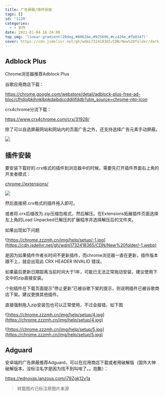```yaml
---
title: 广告屏蔽/插件安装
tags: []
id: '1129'
categories:
  - - 软件
date: 2021-01-04 16:24:00
top_img: 'linear-gradient(20deg,#0062be,#925696,#cc426e,#fb0347)'
cover: https://cdn.jsdelivr.net/gh/wdm1732418365/CDN/New%20folder/dark_banner.webp
---
```


## Adblock Plus
Chrome浏览器推荐Adblock Plus

谷歌应用商店下载：

https://chrome.google.com/webstore/detail/adblock-plus-free-ad-bloc/cfhdojbkjhnklbpkdaibdccddilifddb?utm_source=chrome-ntp-icon

crx4chrome分流下载：

https://www.crx4chrome.com/crx/31928/

除了可以自选屏蔽网站和网站内的页面广告之外，还支持选择广告元素手动屏蔽。

![](https://cdn.jsdelivr.net/gh/wdm1732418365/CDN/New%20folder/Snipaste_2020-12-29_09-16-50.webp)

## 插件安装

要安装下载好的.crx格式的插件到浏览器中的时候，需要先打开插件界面右上角的开发者模式：

[chrome://extensions/](chrome://extensions/)

![](https://cdn.jsdelivr.net/gh/wdm1732418365/CDN/New%20folder/Snipaste_2020-12-29_09-18-52.webp)

然后直接把.crx格式的插件拖入即可。

或者将.crx后缀改为.zip压缩包格式，然后解压。在Extensions拓展插件页面选择左上角的Load Unpacked已解压的扩展程序并选择解压后的文件夹。

如果出现如下问题

![https://chrome.zzzmh.cn/img/help/setup/-1.jpg](https://cdn.jsdelivr.net/gh/wdm1732418365/CDN/New%20folder/-1.webp)


是因为如果插件作者长时间不更新插件，而chrome浏览器一直在更新，插件版本跟不上，就会出现此 CRX HEADER INVALID 错误。

如果最后更新日期距离当前时间大于1年，可能已无法正常拖动安装，建议使用下文中的zip直接安装。

个别插件在下载页面提示”停止更新”已被谷歌下架的提示，则说明插件已被谷歌商店下架。建议更换其他插件。

直接强制拖入zip安装包也可以正常使用，不过会报错，如下图

![https://chrome.zzzmh.cn/img/help/setup/4.jpg](https://chrome.zzzmh.cn/img/help/setup/4.jpg)

![https://chrome.zzzmh.cn/img/help/setup/5.jpg](https://chrome.zzzmh.cn/img/help/setup/5.jpg)


## Adguard

安卓端的广告屏蔽推荐Adguard，可以在应用商店下载或者用破解版（国外大神破解版本，没标注名字是因为找不到叫啥了。。抱歉）：

https://ednovas.lanzous.com/i79Zgk12v1a

>转载图片已标注原图片来源